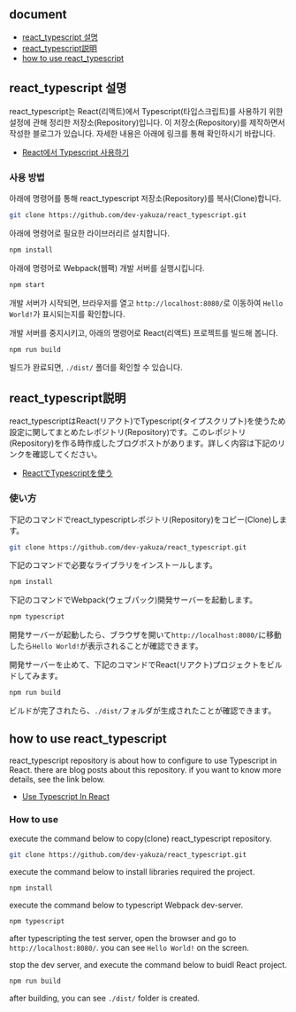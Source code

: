 ## document
- [react_typescript 설명](#react_typescript-설명)
- [react_typescript説明](#react_typescript説明)
- [how to use react_typescript](#how-to-use-react_typescript)

## react_typescript 설명
react_typescript는 React(리액트)에서 Typescript(타입스크립트)를 사용하기 위한 설정에 관해 정리한 저장소(Repository)입니다. 이 저장소(Repository)를 제작하면서 작성한 블로그가 있습니다. 자세한 내용은 아래에 링크를 통해 확인하시기 바랍니다.

- [React에서 Typescript 사용하기](https://dev-yakuza.github.io/ko/react/typescript/)

### 사용 방법
아래에 명령어를 통해 react_typescript 저장소(Repository)를 복사(Clone)합니다.

```bash
git clone https://github.com/dev-yakuza/react_typescript.git
```

아래에 명령어로 필요한 라이브러리르 설치합니다.

```bash
npm install
```

아래에 명령어로 Webpack(웹팩) 개발 서버를 실행시킵니다.

```bash
npm start
```

개발 서버가 시작되면, 브라우저를 열고 `http://localhost:8080/`로 이동하여 `Hello World!`가 표시되는지를 확인합니다.

개발 서버를 중지시키고, 아래의 명령어로 React(리액트) 프로젝트를 빌드해 봅니다.

```bash
npm run build
```

빌드가 완료되면, `./dist/` 폴더를 확인할 수 있습니다.

## react_typescript説明
react_typescriptはReact(リアクト)でTypescript(タイプスクリプト)を使うため設定に関してまとめたレポジトリ(Repository)です。このレポジトリ(Repository)を作る時作成したブログポストがあります。詳しく内容は下記のリンクを確認してください。

- [ReactでTypescriptを使う](https://dev-yakuza.github.io/react/typescript/)

### 使い方
下記のコマンドでreact_typescriptレポジトリ(Repository)をコピー(Clone)します。

```bash
git clone https://github.com/dev-yakuza/react_typescript.git
```

下記のコマンドで必要なライブラリをインストールします。

```bash
npm install
```

下記のコマンドでWebpack(ウェブパック)開発サーバーを起動します。

```bash
npm typescript
```

開発サーバーが起動したら、ブラウザを開いて`http://localhost:8080/`に移動したら`Hello World!`が表示されることが確認できます。

開発サーバーを止めて、下記のコマンドでReact(リアクト)プロジェクトをビルドしてみます。

```bash
npm run build
```

ビルドが完了されたら、`./dist/`フォルダが生成されたことが確認できます。

## how to use react_typescript
react_typescript repository is about how to configure to use Typescript in React. there are blog posts about this repository. if you want to know more details, see the link below.

- [Use Typescript In React](https://dev-yakuza.github.io/en/react/typescript/)

### How to use
execute the command below to copy(clone) react_typescript repository.

```bash
git clone https://github.com/dev-yakuza/react_typescript.git
```

execute the command below to install libraries required the project.

```bash
npm install
```

execute the command below to typescript Webpack dev-server.

```bash
npm typescript
```

after typescripting the test server, open the browser and go to `http://localhost:8080/`. you can see `Hello World!` on the screen.

stop the dev server, and execute the command below to buidl React project.

```bash
npm run build
```

after building, you can see `./dist/` folder is created.